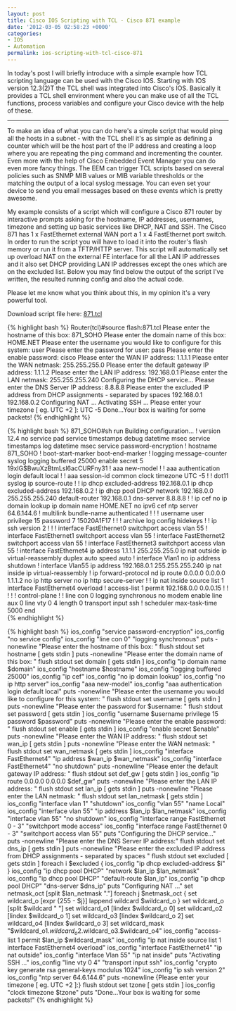 ```yaml
---
layout: post
title: Cisco IOS Scripting with TCL - Cisco 871 example
date: '2012-03-05 02:58:23 +0000'
categories:
- IOS
- Automation
permalink: ios-scripting-with-tcl-cisco-871
---
```

In today's post I will briefly introduce with a simple example how TCL scripting language can be used with the Cisco IOS. Starting with IOS version 12.3(2)T the TCL shell was integrated into Cisco's IOS. Basically it provides a TCL shell environment where you can make use of all the TCL functions, process variables and configure your Cisco device with the help of these. 

___

To make an idea of what you can do here's a simple script that would ping all the hosts in a subnet - with the TCL shell it's as simple as defining a counter which will be the host part of the IP address and creating a loop where you are repeating the ping command and incrementing the counter. Even more with the help of Cisco Embedded Event Manager you can do even more fancy things. The EEM can trigger TCL scripts based on several policies such as SNMP MIB values or MIB variable thresholds or the matching the output of a local syslog message. You can even set your device to send you email messages based on these events which is pretty awesome.

My example consists of a script which will configure a Cisco 871 router by interactive prompts asking for the hostname, IP addresses, usernames, timezone and setting up basic services like DHCP, NAT and SSH.
The Cisco 871 has 1 x FastEthernet external WAN port a 1 x 4 FastEthernet port switch. In order to run the script you will have to load it into the router's flash memory or run it from a TFTP/HTTP server. This script will automatically set up overload NAT on the external FE interface for all the LAN IP addresses and it also set DHCP providing LAN IP addresses except the ones which are on the excluded list. Below you may find below the output of the script I've written, the resulted running config and also the actual code.

Please let me know what you think about this, in my opinion it's a very powerful tool.

Download script file here: <a href="{{'/public/images/871.txt' | prepend: site.baseurl | prepend: site.url }}">871.tcl</a>

{% highlight bash %}
Router(tcl)#source flash:871.tcl
Please enter the hostname of this box: 871_SOHO
Please enter the domain name of this box: HOME.NET
Please enter the username you would like to configure for this system: user
Please enter the password for user: pass
Please enter the enable password: cisco
Please enter the WAN IP address: 1.1.1.1
Please enter the WAN netmask: 255.255.255.0
Please enter the default gateway IP address: 1.1.1.2
Please enter the LAN IP address: 192.168.0.1
Please enter the LAN netmask: 255.255.255.240
Configuring the DHCP service...
Please enter the DNS Server IP address: 8.8.8.8
Please enter the excluded IP address from DHCP assignments - separated by spaces 192.168.0.1 192.168.0.2
Configuring NAT ...
Activating SSH ...
Please enter your timezone [ eg. UTC +2 ]: UTC -5
Done...Your box is waiting for some packets!
{% endhighlight %} 

{% highlight bash %}
871_SOHO#sh run
Building configuration...
!
version 12.4
no service pad
service timestamps debug datetime msec
service timestamps log datetime msec
service password-encryption
!
hostname 871_SOHO
!
boot-start-marker
boot-end-marker
!
logging message-counter syslog
logging buffered 25000
enable secret 5 $1$9xIG$BwuXzBtmLsl6acCURFny31
!
aaa new-model
!
!
aaa authentication login default local
!
!
aaa session-id common
clock timezone UTC -5
!
!
dot11 syslog
ip source-route
!
!
ip dhcp excluded-address 192.168.0.1
ip dhcp excluded-address 192.168.0.2
!
ip dhcp pool DHCP
   network 192.168.0.0 255.255.255.240
   default-router 192.168.0.1
   dns-server 8.8.8.8
!
!
ip cef
no ip domain lookup
ip domain name HOME.NET
no ipv6 cef
ntp server 64.6.144.6
!
multilink bundle-name authenticated
!
!
!
username user privilege 15 password 7 15020A1F17
!
!
!
archive
 log config
  hidekeys
!
!
ip ssh version 2
!
!
!
interface FastEthernet0
 switchport access vlan 55
!
interface FastEthernet1
 switchport access vlan 55
!
interface FastEthernet2
 switchport access vlan 55
!
interface FastEthernet3
 switchport access vlan 55
!
interface FastEthernet4
 ip address 1.1.1.1 255.255.255.0
 ip nat outside
 ip virtual-reassembly
 duplex auto
 speed auto
!
interface Vlan1
 no ip address
 shutdown
!
interface Vlan55
 ip address 192.168.0.1 255.255.255.240
 ip nat inside
 ip virtual-reassembly
!
ip forward-protocol nd
ip route 0.0.0.0 0.0.0.0 1.1.1.2
no ip http server
no ip http secure-server
!
!
ip nat inside source list 1 interface FastEthernet4 overload
!
access-list 1 permit 192.168.0.0 0.0.0.15
!
!
!
!
!
control-plane
!
!
line con 0
 logging synchronous
 no modem enable
line aux 0
line vty 0 4
 length 0
 transport input ssh
!
scheduler max-task-time 5000
end       
{% endhighlight %} 

{% highlight bash %}
ios_config "service password-encryption"
ios_config "no service config"
ios_config "line con 0" "logging synchronous"
puts -nonewline "Please enter the hostname of this box: "
flush stdout
set hostname [ gets stdin ]
puts -nonewline "Please enter the domain name of this box: "
flush stdout
set domain [ gets stdin ]
ios_config "ip domain name $domain"
ios_config "hostname $hostname"
ios_config "logging buffered 25000"
ios_config "ip cef"
ios_config "no ip domain lookup"
ios_config "no ip http server"
ios_config "aaa new-model"
ios_config "aaa authentication login default local"
puts -nonewline "Please enter the username you would like to configure for this system: "
flush stdout
set username [ gets stdin ]
puts -nonewline "Please enter the password for $username: "
flush stdout
set password [ gets stdin ]
ios_config "username $username privilege 15 password $password"
puts -nonewline "Please enter the enable password: "
flush stdout
set enable [ gets stdin ]
ios_config "enable secret $enable"
puts -nonewline "Please enter the WAN IP address: "
flush stdout
set wan_ip [ gets stdin ]
puts -nonewline "Please enter the WAN netmask: "
flush stdout
set wan_netmask [ gets stdin ]
ios_config "interface FastEthernet4" "ip address $wan_ip $wan_netmask"
ios_config "interface FastEthernet4" "no shutdown"
puts -nonewline "Please enter the default gateway IP address: "
flush stdout
set def_gw [ gets stdin ]
ios_config "ip route 0.0.0.0 0.0.0.0 $def_gw"
puts -nonewline "Please enter the LAN IP address: "
flush stdout
set lan_ip [ gets stdin ]
puts -nonewline "Please enter the LAN netmask: "
flush stdout
set lan_netmask [ gets stdin ]
ios_config "interface vlan 1" "shutdown"
ios_config "vlan 55" "name Local"
ios_config "interface vlan 55" "ip address $lan_ip $lan_netmask"
ios_config "interface vlan 55" "no shutdown"
ios_config "interface range FastEthernet 0 - 3" "switchport mode access"
ios_config "interface range FastEthernet 0 - 3" "switchport access vlan 55"
puts "Configuring the DHCP service..."
puts -nonewline "Please enter the DNS Server IP address:"
flush stdout
set dns_ip [ gets stdin ]
puts -nonewline "Please enter the excluded IP address from DHCP assignments - separated by spaces "
flush stdout
set excluded [ gets stdin ]
foreach i $excluded {
        ios_config "ip dhcp excluded-address $i"
}
ios_config "ip dhcp pool DHCP" "network $lan_ip $lan_netmask"
ios_config "ip dhcp pool DHCP" "default-route $lan_ip"
ios_config "ip dhcp pool DHCP" "dns-server $dns_ip"
puts "Configuring NAT ..."
set netmask_oct [split $lan_netmask "."]
foreach j $netmask_oct {
        set wildcard_o [expr {255 - $j}]
        lappend wildcard $wildcard_o
        }
set wildcard_o [split $wildcard " "]
set wildcard_o1 [lindex $wildcard_o 0]
set wildcard_o2 [lindex $wildcard_o 1]
set wildcard_o3 [lindex $wildcard_o 2]
set wildcard_o4 [lindex $wildcard_o 3]
set wildcard_mask "$wildcard_o1.$wildcard_o2.$wildcard_o3.$wildcard_o4"
ios_config "access-list 1 permit $lan_ip $wildcard_mask"
ios_config "ip nat inside source list 1 interface FastEthernet4 overload"
ios_config "interface FastEthernet4" "ip nat outside"
ios_config "interface Vlan 55" "ip nat inside"
puts "Activating SSH ..."
ios_config "line vty 0 4" "transport input ssh"
ios_config "crypto key generate rsa general-keys modulus 1024"
ios_config "ip ssh version 2"
ios_config "ntp server 64.6.144.6"
puts -nonewline {Please enter your timezone [ eg. UTC +2 ]:}
flush stdout
set tzone [ gets stdin ]
ios_config "clock timezone $tzone"
puts "Done...Your box is waiting for some packets!"
{% endhighlight %} 
